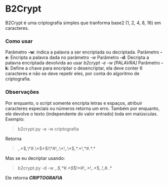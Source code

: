 # B2Crypt
B2Crypt é uma criptografia simples que tranforma base2 (1, 2, 4, 8, 16) em caracteres.

### Como usar

Parâmetro **-w**: indica a palavra a ser encriptada ou decriptada.
Parâmetro **-e**: Encripta a palavra dada no parâmetro *-w*
Parâmetro **-d**: Decripta a palavra encriptada devolvida ao usar *b2crypt -e -w [PALAVRA]*
Parâmetro **-k**: Define a chave para encriptar o desencriptar, ela deve conter 6 caracteres e não se deve repetir eles, por conta do algoritmo de criptografia.

### Observações

Por enquanto, o script somente encripta letras e espaços, atribuir caracteres especiais ou números retorna um erro.
Também por enquanto, ele devolve o texto (independente do valor entrado) toda em maiúsculas. Exemplo:

> b2crypt.py -e -w criptografia

Retorna

>,.\*$,\*#.\*$\*$!\*#!,.\*!,.\*$,\*.\*!,\*#.\*.\*

Mas se eu decriptar usando:

> b2crypt.py -d -w ,.*$,*#.*$*$!*#!,.*!,.*$,*.*!,*#.*.*

Ele retorna ***CRIPTOGRAFIA***

